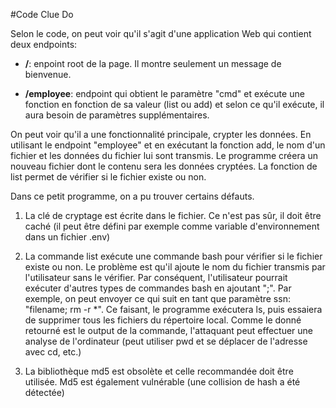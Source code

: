 #Code Clue Do

Selon le code, on peut voir qu'il s'agit d'une application Web qui contient deux endpoints:

* **/**: enpoint root de la page. Il montre seulement un message de bienvenue.

* **/employee**: endpoint qui obtient le paramètre "cmd" et exécute une fonction en fonction de sa valeur (list ou add) et selon ce qu'il exécute, il aura besoin de paramètres supplémentaires.

On peut voir qu'il a une fonctionnalité principale, crypter les données. En utilisant le endpoint "employee" et en exécutant la fonction add, le nom d'un fichier et les données du fichier lui sont transmis. Le programme créera un nouveau fichier dont le contenu sera les données cryptées. La fonction de list permet de vérifier si le fichier existe ou non.

Dans ce petit programme, on a pu trouver certains défauts.

1. La clé de cryptage est écrite dans le fichier. Ce n'est pas sûr, il doit être caché (il peut être défini par exemple
 comme variable d'environnement dans un fichier .env)

2. La commande list exécute une commande bash pour vérifier si le fichier existe ou non. Le problème est qu'il ajoute le
 nom du fichier transmis par l'utilisateur sans le vérifier. Par conséquent, l'utilisateur pourrait exécuter d'autres 
 types de commandes bash en ajoutant ";". Par exemple, on peut envoyer ce qui suit en tant que paramètre ssn: 
 "filename; rm -r *". Ce faisant, le programme exécutera ls, puis essaiera de supprimer tous les fichiers du répertoire
 local. Comme le donné retourné est le output de la commande, l'attaquant peut effectuer une analyse de l'ordinateur 
 (peut utiliser pwd et se déplacer de l'adresse avec cd, etc.)

3. La bibliothèque md5 est obsolète et celle recommandée doit être utilisée. Md5 est également vulnérable (une collision de hash a été détectée)
